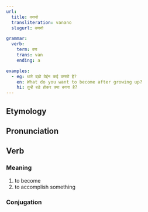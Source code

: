 ```yaml
---
url:
  title: वणणो
  transliteration: vanano
  slugurl: वणणो

grammar: 
  verb:
    term: वण
    trans: van
    ending: a

examples: 
  - eg: थारे बड़ो वेईन कई वणणो है?
    en: What do you want to become after growing up?
    hi: तुम्हें बड़े होकर क्या बनना है?
---
```

## Etymology

## Pronunciation

## Verb
### Meaning
1. to become
    <eg :eg="examples"></eg>
2. to accomplish something

### Conjugation
<verb-conj :grammar="grammar"></verb-conj>